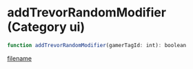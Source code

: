 # addTrevorRandomModifier (Category ui)

```js
function addTrevorRandomModifier(gamerTagId: int): boolean
```

[filename](addTrevorRandomModifier_m.md ':include')